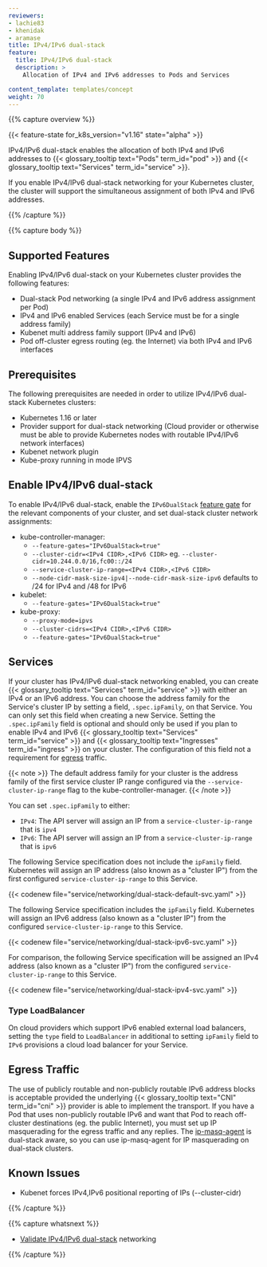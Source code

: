 ```yaml
---
reviewers:
- lachie83
- khenidak
- aramase
title: IPv4/IPv6 dual-stack
feature:
  title: IPv4/IPv6 dual-stack
  description: >
    Allocation of IPv4 and IPv6 addresses to Pods and Services

content_template: templates/concept
weight: 70
---
```


{{% capture overview %}}

{{< feature-state for_k8s_version="v1.16" state="alpha" >}}

 IPv4/IPv6 dual-stack enables the allocation of both IPv4 and IPv6 addresses to {{< glossary_tooltip text="Pods" term_id="pod" >}} and {{< glossary_tooltip text="Services" term_id="service" >}}.

If you enable IPv4/IPv6 dual-stack networking for your Kubernetes cluster, the cluster will support the simultaneous assignment of both IPv4 and IPv6 addresses.

{{% /capture %}}

{{% capture body %}}

## Supported Features

Enabling IPv4/IPv6 dual-stack on your Kubernetes cluster provides the following features:

   * Dual-stack Pod networking (a single IPv4 and IPv6 address assignment per Pod)
   * IPv4 and IPv6 enabled Services (each Service must be for a single address family)
   * Kubenet multi address family support (IPv4 and IPv6)
   * Pod off-cluster egress routing (eg. the Internet) via both IPv4 and IPv6 interfaces

## Prerequisites

The following prerequisites are needed in order to utilize IPv4/IPv6 dual-stack Kubernetes clusters:

   * Kubernetes 1.16 or later
   * Provider support for dual-stack networking (Cloud provider or otherwise must be able to provide Kubernetes nodes with routable IPv4/IPv6 network interfaces)
   * Kubenet network plugin
   * Kube-proxy running in mode IPVS

## Enable IPv4/IPv6 dual-stack

To enable IPv4/IPv6 dual-stack, enable the `IPv6DualStack` [feature gate](/docs/reference/command-line-tools-reference/feature-gates/) for the relevant components of your cluster, and set dual-stack cluster network assignments:

   * kube-controller-manager:
      * `--feature-gates="IPv6DualStack=true"`
      * `--cluster-cidr=<IPv4 CIDR>,<IPv6 CIDR>` eg. `--cluster-cidr=10.244.0.0/16,fc00::/24`
      * `--service-cluster-ip-range=<IPv4 CIDR>,<IPv6 CIDR>`
      * `--node-cidr-mask-size-ipv4|--node-cidr-mask-size-ipv6` defaults to /24 for IPv4 and /48 for IPv6
   * kubelet:
      * `--feature-gates="IPv6DualStack=true"`
   * kube-proxy:
      * `--proxy-mode=ipvs`
      * `--cluster-cidrs=<IPv4 CIDR>,<IPv6 CIDR>` 
      * `--feature-gates="IPv6DualStack=true"`

## Services

If your cluster has IPv4/IPv6 dual-stack networking enabled, you can create {{< glossary_tooltip text="Services" term_id="service" >}} with either an IPv4 or an IPv6 address. You can choose the address family for the Service's cluster IP by setting a field, `.spec.ipFamily`, on that Service.
You can only set this field when creating a new Service. Setting the `.spec.ipFamily` field is optional and should only be used if you plan to enable IPv4 and IPv6 {{< glossary_tooltip text="Services" term_id="service" >}} and {{< glossary_tooltip text="Ingresses" term_id="ingress" >}} on your cluster. The configuration of this field not a requirement for [egress](#egress-traffic) traffic.

{{< note >}}
The default address family for your cluster is the address family of the first service cluster IP range configured via the `--service-cluster-ip-range` flag to the kube-controller-manager.
{{< /note >}}

You can set `.spec.ipFamily` to either:

   * `IPv4`: The API server will assign an IP from a `service-cluster-ip-range` that is `ipv4`
   * `IPv6`: The API server will assign an IP from a `service-cluster-ip-range` that is `ipv6`

The following Service specification does not include the `ipFamily` field. Kubernetes will assign an IP address (also known as a "cluster IP") from the first configured `service-cluster-ip-range` to this Service.

{{< codenew file="service/networking/dual-stack-default-svc.yaml" >}}

The following Service specification includes the `ipFamily` field. Kubernetes will assign an IPv6 address (also known as a "cluster IP") from the configured `service-cluster-ip-range` to this Service.

{{< codenew file="service/networking/dual-stack-ipv6-svc.yaml" >}}

For comparison, the following Service specification will be assigned an IPv4 address (also known as a "cluster IP") from the configured `service-cluster-ip-range` to this Service.

{{< codenew file="service/networking/dual-stack-ipv4-svc.yaml" >}}

### Type LoadBalancer

On cloud providers which support IPv6 enabled external load balancers, setting the `type` field to `LoadBalancer` in additional to setting `ipFamily` field to `IPv6` provisions a cloud load balancer for your Service.

## Egress Traffic

The use of publicly routable and non-publicly routable IPv6 address blocks is acceptable provided the underlying {{< glossary_tooltip text="CNI" term_id="cni" >}} provider is able to implement the transport. If you have a Pod that uses non-publicly routable IPv6 and want that Pod to reach off-cluster destinations (eg. the public Internet), you must set up IP masquerading for the egress traffic and any replies. The [ip-masq-agent](https://github.com/kubernetes-incubator/ip-masq-agent) is dual-stack aware, so you can use ip-masq-agent for IP masquerading on dual-stack clusters.

## Known Issues

   * Kubenet forces IPv4,IPv6 positional reporting of IPs (--cluster-cidr)

{{% /capture %}}

{{% capture whatsnext %}}

* [Validate IPv4/IPv6 dual-stack](/docs/tasks/network/validate-dual-stack) networking

{{% /capture %}}
